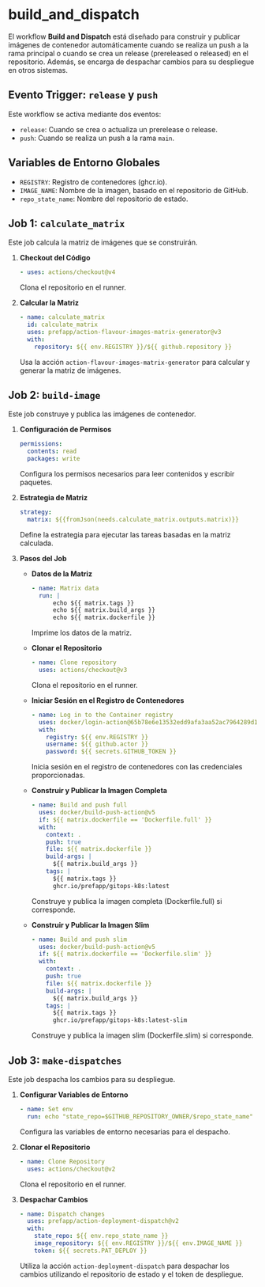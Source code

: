 
# build_and_dispatch

El workflow **Build and Dispatch** está diseñado para construir y publicar imágenes de contenedor automáticamente cuando se realiza un push a la rama principal o cuando se crea un release (prereleased o released) en el repositorio. Además, se encarga de despachar cambios para su despliegue en otros sistemas. 


## Evento Trigger: `release` y `push`

Este workflow se activa mediante dos eventos:
- `release`: Cuando se crea o actualiza un prerelease o release.
- `push`: Cuando se realiza un push a la rama `main`.


## Variables de Entorno Globales

- `REGISTRY`: Registro de contenedores (ghcr.io).
- `IMAGE_NAME`: Nombre de la imagen, basado en el repositorio de GitHub.
- `repo_state_name`: Nombre del repositorio de estado.


## Job 1: `calculate_matrix`

Este job calcula la matriz de imágenes que se construirán.

1. **Checkout del Código**
   ```yaml
   - uses: actions/checkout@v4
   ```
   Clona el repositorio en el runner.

2. **Calcular la Matriz**
   ```yaml
   - name: calculate_matrix
     id: calculate_matrix
     uses: prefapp/action-flavour-images-matrix-generator@v3
     with:
       repository: ${{ env.REGISTRY }}/${{ github.repository }}
   ```
   Usa la acción `action-flavour-images-matrix-generator` para calcular y generar la matriz de imágenes.


## Job 2: `build-image`

Este job construye y publica las imágenes de contenedor.

1. **Configuración de Permisos**
   ```yaml
   permissions:
     contents: read
     packages: write
   ```
   Configura los permisos necesarios para leer contenidos y escribir paquetes.

2. **Estrategia de Matriz**
   ```yaml
   strategy:
     matrix: ${{fromJson(needs.calculate_matrix.outputs.matrix)}}
   ```
   Define la estrategia para ejecutar las tareas basadas en la matriz calculada.

3. **Pasos del Job**

   - **Datos de la Matriz**
     ```yaml
     - name: Matrix data
       run: |
           echo ${{ matrix.tags }}
           echo ${{ matrix.build_args }}
           echo ${{ matrix.dockerfile }}
     ```
     Imprime los datos de la matriz.

   - **Clonar el Repositorio**
     ```yaml
     - name: Clone repository
       uses: actions/checkout@v3
     ```
     Clona el repositorio en el runner.

   - **Iniciar Sesión en el Registro de Contenedores**
     ```yaml
     - name: Log in to the Container registry
       uses: docker/login-action@65b78e6e13532edd9afa3aa52ac7964289d1a9c1
       with:
         registry: ${{ env.REGISTRY }}
         username: ${{ github.actor }}
         password: ${{ secrets.GITHUB_TOKEN }}
     ```
     Inicia sesión en el registro de contenedores con las credenciales proporcionadas.

   - **Construir y Publicar la Imagen Completa**
     ```yaml
     - name: Build and push full
       uses: docker/build-push-action@v5
       if: ${{ matrix.dockerfile == 'Dockerfile.full' }} 
       with:
         context: .
         push: true
         file: ${{ matrix.dockerfile }}
         build-args: |
           ${{ matrix.build_args }}
         tags: |
           ${{ matrix.tags }}
           ghcr.io/prefapp/gitops-k8s:latest
     ```
     Construye y publica la imagen completa (Dockerfile.full) si corresponde.

   - **Construir y Publicar la Imagen Slim**
     ```yaml
     - name: Build and push slim
       uses: docker/build-push-action@v5
       if: ${{ matrix.dockerfile == 'Dockerfile.slim' }} 
       with:
         context: .
         push: true
         file: ${{ matrix.dockerfile }}
         build-args: |
           ${{ matrix.build_args }}
         tags: |
           ${{ matrix.tags }}
           ghcr.io/prefapp/gitops-k8s:latest-slim
     ```
     Construye y publica la imagen slim (Dockerfile.slim) si corresponde.


## Job 3: `make-dispatches`

Este job despacha los cambios para su despliegue.

1. **Configurar Variables de Entorno**
   ```yaml
   - name: Set env
     run: echo "state_repo=$GITHUB_REPOSITORY_OWNER/$repo_state_name" >> $GITHUB_ENV
   ```
   Configura las variables de entorno necesarias para el despacho.

2. **Clonar el Repositorio**
   ```yaml
   - name: Clone Repository
     uses: actions/checkout@v2
   ```
   Clona el repositorio en el runner.

3. **Despachar Cambios**
   ```yaml
   - name: Dispatch changes
     uses: prefapp/action-deployment-dispatch@v2
     with:
       state_repo: ${{ env.repo_state_name }}
       image_repository: ${{ env.REGISTRY }}/${{ env.IMAGE_NAME }}
       token: ${{ secrets.PAT_DEPLOY }}
   ```
   Utiliza la acción `action-deployment-dispatch` para despachar los cambios utilizando el repositorio de estado y el token de despliegue.

